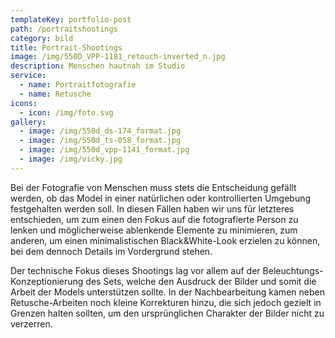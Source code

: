```yaml
---
templateKey: portfolio-post
path: /portraitshootings
category: bild
title: Portrait-Shootings
image: /img/550D_VPP-1181_retouch-inverted_n.jpg
description: Menschen hautnah im Studio
service:
  - name: Portraitfotografie
  - name: Retusche
icons:
  - icon: /img/foto.svg
gallery:
  - image: /img/550d_ds-174_format.jpg
  - image: /img/550d_ts-058_format.jpg
  - image: /img/550d_vpp-1141_format.jpg
  - image: /img/vicky.jpg
---
```

Bei der Fotografie von Menschen muss stets die Entscheidung gefällt werden, ob das Model in einer natürlichen oder kontrollierten Umgebung festgehalten werden soll. In diesen Fällen haben wir uns für letzteres entschieden, um zum einen den Fokus auf die fotografierte Person zu lenken und möglicherweise ablenkende Elemente zu minimieren, zum anderen, um einen minimalistischen Black&White-Look erzielen zu können, bei dem dennoch Details im Vordergrund stehen.

Der technische Fokus dieses Shootings lag vor allem auf der Beleuchtungs-Konzeptionierung des Sets, welche den Ausdruck der Bilder und somit die Arbeit der Models unterstützen sollte. In der Nachbearbeitung kamen neben Retusche-Arbeiten noch kleine Korrekturen hinzu, die sich jedoch gezielt in Grenzen halten sollten, um den ursprünglichen Charakter der Bilder nicht zu verzerren.
